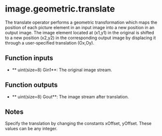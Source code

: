 # image.geometric.translate

The translate operator performs a geometric transformation which maps the position of each picture element in an input image into a new position in an output image. The image element located at (x1,y1) in the original is shifted to a new position (x2,y2) in the corresponding output image by displacing it through a user-specified translation (Ox,Oy).

## Function inputs

* ** uint(size=8) Gin1**: The original image stream.

## Function outputs

*  ** uint(size=8) Gout**: The image stream after translation. 

## Notes
Specify the translation by changing the constants xOffset, yOffset. These values can be any integer.

